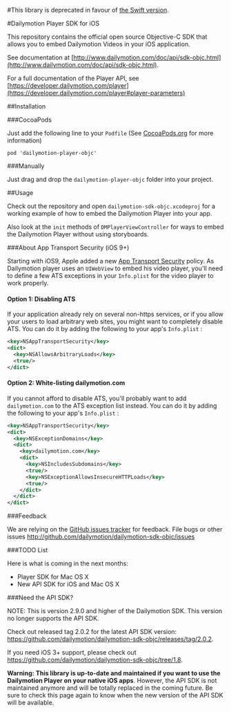 #This library is deprecated in favour of [the Swift version](https://github.com/dailymotion/dailymotion-swift-player-sdk-ios).

#Dailymotion Player SDK for iOS

This repository contains the official open source Objective-C SDK that allows you to embed Dailymotion Videos in your iOS application.

See documentation at [http://www.dailymotion.com/doc/api/sdk-objc.html](http://www.dailymotion.com/doc/api/sdk-objc.html).

For a full documentation of the Player API, see [https://developer.dailymotion.com/player](https://developer.dailymotion.com/player#player-parameters)

##Installation

###CocoaPods

Just add the following line to your `Podfile` (See [CocoaPods.org](http://www.cocoapods.org) for more information)

```
pod 'dailymotion-player-objc'
```

###Manually

Just drag and drop the `dailymotion-player-objc` folder into your project.

##Usage

Check out the repository and open `dailymotion-sdk-objc.xcodeproj` for a working example of how to embed the Dailymotion Player into your app.

Also look at the `init` methods of `DMPlayerViewController` for ways to embed the Dailymotion Player without using storyboards.

###About App Transport Security (iOS 9+)

Starting with iOS9, Apple added a new [App Transport Security](https://developer.apple.com/library/prerelease/ios/technotes/App-Transport-Security-Technote/index.html) policy.
As Dailymotion player uses an `UIWebView` to embed his video player, you'll need to define a few ATS exceptions in your `Info.plist` for the video player to work properly.

#### Option 1: Disabling ATS

If your application already rely on several non-https services, or if you allow your users to load arbitrary web sites, you might want to completely disable ATS.
You can do it by adding the following to your app's `Info.plist` :

``` xml
<key>NSAppTransportSecurity</key>
<dict>
  <key>NSAllowsArbitraryLoads</key>
  <true/>
</dict>
```

#### Option 2: White-listing dailymotion.com

If you cannot afford to disable ATS, you'll probably want to add `dailymotion.com` to the ATS exception list instead.
You can do it by adding the following to your app's `Info.plist` :

``` xml
<key>NSAppTransportSecurity</key>
<dict>
  <key>NSExceptionDomains</key>
  <dict>
    <key>dailymotion.com</key>
    <dict>
      <key>NSIncludesSubdomains</key>
      <true/>
      <key>NSExceptionAllowsInsecureHTTPLoads</key>
      <true/>
    </dict>
  </dict>
</dict>
```

###Feedback

We are relying on the [GitHub issues tracker](issues) for feedback. File bugs or other issues http://github.com/dailymotion/dailymotion-sdk-objc/issues

###TODO List

Here is what is coming in the next months:

- Player SDK for Mac OS X
- New API SDK for iOS and Mac OS X

###Need the API SDK?

NOTE: This is version 2.9.0 and higher of the Dailymotion SDK. This version no longer supports the API SDK.

Check out released tag 2.0.2 for the latest API SDK version: https://github.com/dailymotion/dailymotion-sdk-objc/releases/tag/2.0.2.

If you need iOS 3+ support, please check out https://github.com/dailymotion/dailymotion-sdk-objc/tree/1.8.

**Warning:** **This library is up-to-date and maintained if you want to use the Dailymotion Player on your native iOS apps**. However, the API SDK is not maintained anymore and will be totally replaced in the coming future. Be sure to check this page again to know when the new version of the API SDK will be available.
